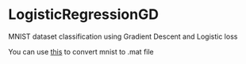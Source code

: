 # LogisticRegressionGD
MNIST dataset classification using Gradient Descent and Logistic loss

You can use [this](https://github.com/sunsided/mnist-matlab?tab=readme-ov-file) to convert mnist to .mat file
